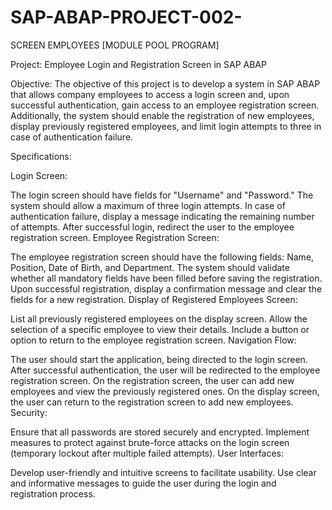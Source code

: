 # SAP-ABAP-PROJECT-002-
SCREEN EMPLOYEES [MODULE POOL PROGRAM]

Project: Employee Login and Registration Screen in SAP ABAP

Objective:
The objective of this project is to develop a system in SAP ABAP that allows company employees to access a login screen and, upon successful authentication, gain access to an employee registration screen. Additionally, the system should enable the registration of new employees, display previously registered employees, and limit login attempts to three in case of authentication failure.

Specifications:

Login Screen:

The login screen should have fields for "Username" and "Password."
The system should allow a maximum of three login attempts.
In case of authentication failure, display a message indicating the remaining number of attempts.
After successful login, redirect the user to the employee registration screen.
Employee Registration Screen:

The employee registration screen should have the following fields: Name, Position, Date of Birth, and Department.
The system should validate whether all mandatory fields have been filled before saving the registration.
Upon successful registration, display a confirmation message and clear the fields for a new registration.
Display of Registered Employees Screen:

List all previously registered employees on the display screen.
Allow the selection of a specific employee to view their details.
Include a button or option to return to the employee registration screen.
Navigation Flow:

The user should start the application, being directed to the login screen.
After successful authentication, the user will be redirected to the employee registration screen.
On the registration screen, the user can add new employees and view the previously registered ones.
On the display screen, the user can return to the registration screen to add new employees.
Security:

Ensure that all passwords are stored securely and encrypted.
Implement measures to protect against brute-force attacks on the login screen (temporary lockout after multiple failed attempts).
User Interfaces:

Develop user-friendly and intuitive screens to facilitate usability.
Use clear and informative messages to guide the user during the login and registration process.
